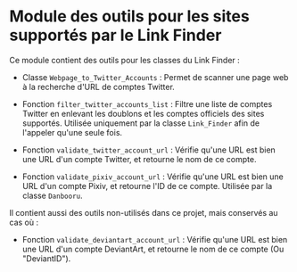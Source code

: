 # Module des outils pour les sites supportés par le Link Finder

Ce module contient des outils pour les classes du Link Finder :

* Classe `Webpage_to_Twitter_Accounts` : Permet de scanner une page web à la recherche d'URL de comptes Twitter.

* Fonction `filter_twitter_accounts_list` : Filtre une liste de comptes Twitter en enlevant les doublons et les comptes officiels des sites supportés.
  Utilisée uniquement par la classe `Link_Finder` afin de l'appeler qu'une seule fois.

* Fonction `validate_twitter_account_url` : Vérifie qu'une URL est bien une URL d'un compte Twitter, et retourne le nom de ce compte.

* Fonction `validate_pixiv_account_url` : Vérifie qu'une URL est bien une URL d'un compte Pixiv, et retourne l'ID de ce compte.
  Utilisée par la classe `Danbooru`.

Il contient aussi des outils non-utilisés dans ce projet, mais conservés au cas où :

* Fonction `validate_deviantart_account_url` : Vérifie qu'une URL est bien une URL d'un compte DeviantArt, et retourne le nom de ce compte (Ou "DeviantID").
